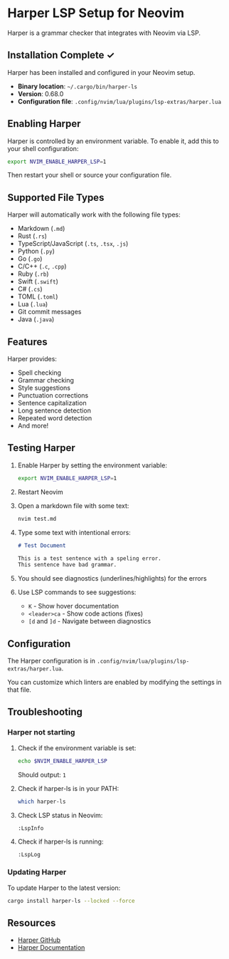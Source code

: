 # Harper LSP Setup for Neovim

Harper is a grammar checker that integrates with Neovim via LSP.

## Installation Complete ✓

Harper has been installed and configured in your Neovim setup.

- **Binary location**: `~/.cargo/bin/harper-ls`
- **Version**: 0.68.0
- **Configuration file**: `.config/nvim/lua/plugins/lsp-extras/harper.lua`

## Enabling Harper

Harper is controlled by an environment variable. To enable it, add this to your shell configuration:

```bash
export NVIM_ENABLE_HARPER_LSP=1
```

Then restart your shell or source your configuration file.

## Supported File Types

Harper will automatically work with the following file types:
- Markdown (`.md`)
- Rust (`.rs`)
- TypeScript/JavaScript (`.ts`, `.tsx`, `.js`)
- Python (`.py`)
- Go (`.go`)
- C/C++ (`.c`, `.cpp`)
- Ruby (`.rb`)
- Swift (`.swift`)
- C# (`.cs`)
- TOML (`.toml`)
- Lua (`.lua`)
- Git commit messages
- Java (`.java`)

## Features

Harper provides:
- Spell checking
- Grammar checking
- Style suggestions
- Punctuation corrections
- Sentence capitalization
- Long sentence detection
- Repeated word detection
- And more!

## Testing Harper

1. Enable Harper by setting the environment variable:
   ```bash
   export NVIM_ENABLE_HARPER_LSP=1
   ```

2. Restart Neovim

3. Open a markdown file with some text:
   ```bash
   nvim test.md
   ```

4. Type some text with intentional errors:
   ```markdown
   # Test Document
   
   This is a test sentence with a speling error.
   This sentence have bad grammar.
   ```

5. You should see diagnostics (underlines/highlights) for the errors

6. Use LSP commands to see suggestions:
   - `K` - Show hover documentation
   - `<leader>ca` - Show code actions (fixes)
   - `[d` and `]d` - Navigate between diagnostics

## Configuration

The Harper configuration is in `.config/nvim/lua/plugins/lsp-extras/harper.lua`.

You can customize which linters are enabled by modifying the settings in that file.

## Troubleshooting

### Harper not starting

1. Check if the environment variable is set:
   ```bash
   echo $NVIM_ENABLE_HARPER_LSP
   ```
   Should output: `1`

2. Check if harper-ls is in your PATH:
   ```bash
   which harper-ls
   ```

3. Check LSP status in Neovim:
   ```vim
   :LspInfo
   ```

4. Check if harper-ls is running:
   ```vim
   :LspLog
   ```

### Updating Harper

To update Harper to the latest version:
```bash
cargo install harper-ls --locked --force
```

## Resources

- [Harper GitHub](https://github.com/Automattic/harper)
- [Harper Documentation](https://writewithharper.com/docs/integrations/neovim)
